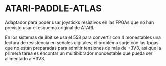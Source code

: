 # ATARI-PADDLE-ATLAS
   Adaptador para poder usar joysticks resistivos en las FPGAs que no han previsto usar el esquema original de ATARI.

   En los sistemas de 8bit se usa el 558 para convertir con 4 monestables una lectura de resistencia en señales digitales, el problema surje con las fpgas que no están preparadas para admitir tensiones de más de +3V3, así que la primera tarea es encontar un multibibrador monoestable que pueda ser alimentado a +3V3. 
   
   
